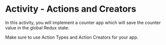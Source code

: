 
# Activity - Actions and Creators

In this activity, you will implement a counter app which will save the counter value in the global Redux state. 

Make sure to use Action Types and Action Creators for your app. 